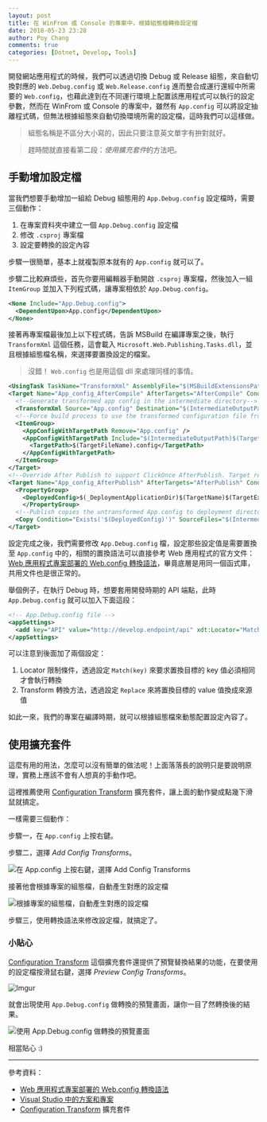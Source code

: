 ```yaml
---
layout: post
title: 在 WinFrom 或 Console 的專案中，根據組態檔轉換設定檔
date: 2018-05-23 23:28
author: Poy Chang
comments: true
categories: [Dotnet, Develop, Tools]
---
```

開發網站應用程式的時候，我們可以透過切換 Debug 或 Release 組態，來自動切換對應的 `Web.Debug.config` 或 `Web.Release.config` 進而整合成運行還經中所需要的 `Web.config`，也藉此達到在不同運行環境上配置該應用程式可以執行的設定參數，然而在 WinFrom 或 Console 的專案中，雖然有 `App.config` 可以將設定抽離程式碼，但無法根據組態來自動切換環境所需的設定檔，這時我們可以這樣做。

>組態名稱是不區分大小寫的，因此只要注意英文單字有拚對就好。

>趕時間就直接看第二段：*使用擴充套件*的方法吧。

## 手動增加設定檔

當我們想要手動增加一組給 Debug 組態用的 `App.Debug.config` 設定檔時，需要三個動作：

1. 在專案資料夾中建立一個 `App.Debug.config` 設定檔
2. 修改 `.csproj` 專案檔
3. 設定要轉換的設定內容

步驟一很簡單，基本上就複製原本就有的 `App.config` 就可以了。

步驟二比較麻煩些，首先你要用編輯器手動開啟 `.csproj` 專案檔，然後加入一組 `ItemGroup` 並加入下列程式碼，讓專案相依於 `App.Debug.config`。

```xml
<None Include="App.Debug.config">
  <DependentUpon>App.config</DependentUpon>
</None>
```

接著再專案檔最後加上以下程式碼，告訴 MSBuild 在編譯專案之後，執行 `TransformXml` 這個任務，這會載入 `Microsoft.Web.Publishing.Tasks.dll`，並且根據組態檔名稱，來選擇要置換設定的檔案。

>沒錯！ `Web.config` 也是用這個 dll 來處理同樣的事情。

```xml
<UsingTask TaskName="TransformXml" AssemblyFile="$(MSBuildExtensionsPath32)\Microsoft\VisualStudio\v$(VisualStudioVersion)\Web\Microsoft.Web.Publishing.Tasks.dll" />
<Target Name="App_config_AfterCompile" AfterTargets="AfterCompile" Condition="Exists('App.$(Configuration).config')">
  <!--Generate transformed app config in the intermediate directory-->
  <TransformXml Source="App.config" Destination="$(IntermediateOutputPath)$(TargetFileName).config" Transform="App.$(Configuration).config" />
  <!--Force build process to use the transformed configuration file from now on.-->
  <ItemGroup>
    <AppConfigWithTargetPath Remove="App.config" />
    <AppConfigWithTargetPath Include="$(IntermediateOutputPath)$(TargetFileName).config">
      <TargetPath>$(TargetFileName).config</TargetPath>
    </AppConfigWithTargetPath>
  </ItemGroup>
</Target>
<!--Override After Publish to support ClickOnce AfterPublish. Target replaces the untransformed config file copied to the deployment directory with the transformed one.-->
<Target Name="App_config_AfterPublish" AfterTargets="AfterPublish" Condition="Exists('App.$(Configuration).config')">
  <PropertyGroup>
    <DeployedConfig>$(_DeploymentApplicationDir)$(TargetName)$(TargetExt).config$(_DeploymentFileMappingExtension)</DeployedConfig>
    </PropertyGroup>
  <!--Publish copies the untransformed App.config to deployment directory so overwrite it-->
  <Copy Condition="Exists('$(DeployedConfig)')" SourceFiles="$(IntermediateOutputPath)$(TargetFileName).config" DestinationFiles="$(DeployedConfig)" />
</Target>
```

設定完成之後，我們需要修改 `App.Debug.config` 檔，設定那些設定值是需要置換至 `App.config` 中的，相關的置換語法可以直接參考 Web 應用程式的官方文件：[Web 應用程式專案部署的 Web.config 轉換語法](https://msdn.microsoft.com/zh-tw/library/dd465326(VS.100).aspx)，畢竟底層是用同一個函式庫，共用文件也是很正常的。

舉個例子，在執行 Debug 時，想要套用開發時期的 API 端點，此時 `App.Debug.config` 就可以加入下面這段：

```xml
<!-- App.Debug.config file -->
<appSettings>
  <add key="API" value="http://develop.endpoint/api" xdt:Locator="Match(key)" xdt:Transform="Replace" />
</appSettings>
```

可以注意到後面加了兩個設定：

1. Locator 限制條件，透過設定 `Match(key)` 來要求置換目標的 key 值必須相同才會執行轉換
2. Transform 轉換方法，透過設定 `Replace` 來將置換目標的 value 值換成來源值

如此一來，我們的專案在編譯時期，就可以根據組態檔來動態配置設定內容了。

## 使用擴充套件

這麼有用的用法，怎麼可以沒有簡單的做法呢！上面落落長的說明只是要說明原理，實務上應該不會有人想真的手動作吧。

這裡推薦使用 [Configuration Transform](https://marketplace.visualstudio.com/items?itemName=GolanAvraham.ConfigurationTransform) 擴充套件，讓上面的動作變成點幾下滑鼠就搞定。

一樣需要三個動作：

步驟一，在 `App.config` 上按右鍵。

步驟二，選擇 *Add Config Transforms*。

![在 App.config 上按右鍵，選擇 Add Config Transforms](https://i.imgur.com/bGpBXDa.png)

接著他會根據專案的組態檔，自動產生對應的設定檔

![根據專案的組態檔，自動產生對應的設定檔](https://i.imgur.com/veeudYN.png)

步驟三，使用轉換語法來修改設定檔，就搞定了。

### 小貼心

[Configuration Transform](https://marketplace.visualstudio.com/items?itemName=GolanAvraham.ConfigurationTransform) 這個擴充套件還提供了預覽替換結果的功能，在要使用的設定檔按滑鼠右鍵，選擇 *Preview Config Transforms*。

![Imgur](https://i.imgur.com/qePOKJF.png)

就會出現使用 `App.Debug.config` 做轉換的預覽畫面，讓你一目了然轉換後的結果。

![使用 App.Debug.config 做轉換的預覽畫面](https://i.imgur.com/jX8AshU.png)

相當貼心 :)

----------

參考資料：

* [Web 應用程式專案部署的 Web.config 轉換語法](https://msdn.microsoft.com/zh-tw/library/dd465326(VS.100).aspx)
* [Visual Studio 中的方案和專案](https://msdn.microsoft.com/zh-tw/library/b142f8e7.aspx)
* [Configuration Transform](https://marketplace.visualstudio.com/items?itemName=GolanAvraham.ConfigurationTransform) 擴充套件
